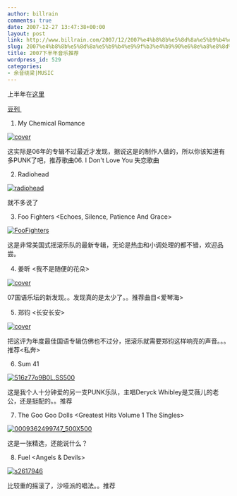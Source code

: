```yaml
---
author: billrain
comments: true
date: 2007-12-27 13:47:38+00:00
layout: post
link: http://www.billrain.com/2007/12/2007%e4%b8%8b%e5%8d%8a%e5%b9%b4%e9%9f%b3%e4%b9%90%e6%8e%a8%e8%8d%90/
slug: 2007%e4%b8%8b%e5%8d%8a%e5%b9%b4%e9%9f%b3%e4%b9%90%e6%8e%a8%e8%8d%90
title: 2007下半年音乐推荐
wordpress_id: 529
categories:
- 余音绕梁|MUSIC
---
```


上半年在[这里](http://www.billrain.com/2007/06/02/2007%e4%b8%8a%e5%8d%8a%e5%b9%b4%e9%9f%b3%e4%b9%90%e6%8e%a8%e8%8d%90/)

[豆列 ](http://www.douban.com/doulist/114758/)

1. My Chemical Romance <The Black Parade>


[![cover](http://www.billrain.com/wp-content/uploads/2007/12/cover-thumb.jpg)](http://www.billrain.com/wp-content/uploads/2007/12/cover.jpg)


这实际是06年的专辑不过最近才发现，据说这是<American Idiot>的制作人做的，所以你该知道有多PUNK了吧，推荐歌曲06. I Don't Love You 失恋歌曲

2. Radiohead <In Rainbows>


[![radiohead](http://www.billrain.com/wp-content/uploads/2007/12/radiohead-thumb.jpg)](http://www.billrain.com/wp-content/uploads/2007/12/radiohead.jpg)




就不多说了


3. Foo Fighters <Echoes, Silence, Patience And Grace>


[![FooFighters](http://www.billrain.com/wp-content/uploads/2007/12/foofighters-thumb.jpg)](http://www.billrain.com/wp-content/uploads/2007/12/foofighters.jpg)


这是非常美国式摇滚乐队的最新专辑，无论是热血和小调处理的都不错，欢迎品尝。

4. 姜昕 <我不是随便的花朵>


[![cover](http://www.billrain.com/wp-content/uploads/2007/12/cover-thumb1.jpg)](http://www.billrain.com/wp-content/uploads/2007/12/cover1.jpg)




07国语乐坛的新发现。。发现真的是太少了。。推荐曲目<爱琴海>




5. 郑钧 <长安长安>




[![cover](http://www.billrain.com/wp-content/uploads/2007/12/cover-thumb2.jpg)](http://www.billrain.com/wp-content/uploads/2007/12/cover2.jpg)




把这评为年度最佳国语专辑仿佛也不过分，摇滚乐就需要郑钧这样响亮的声音。。。推荐<私奔>




6. Sum 41 <Underclass Hero>




[![516z77o9B0L._SS500_](http://www.billrain.com/wp-content/uploads/2007/12/516z77o9b0l.-ss500-thumb.jpg)](http://www.billrain.com/wp-content/uploads/2007/12/516z77o9b0l.-ss500-.jpg)




这是我个人十分钟爱的另一支PUNK乐队，主唱Deryck Whibley是艾薇儿的老公，还是挺配的。。推荐<Count Your Last Blessings>


7. The Goo Goo Dolls <Greatest Hits Volume 1 The Singles>


[![0009362499747_500X500](http://www.billrain.com/wp-content/uploads/2007/12/0009362499747-500x500-thumb.jpg)](http://www.billrain.com/wp-content/uploads/2007/12/0009362499747-500x500.jpg)




这是一张精选，还能说什么？




8. Fuel <Angels & Devils>




[![s2617946](http://www.billrain.com/wp-content/uploads/2007/12/s2617946-thumb.jpg)](http://www.billrain.com/wp-content/uploads/2007/12/s2617946.jpg)




比较重的摇滚了，沙哑派的唱法。。推荐<Wasted Time>
